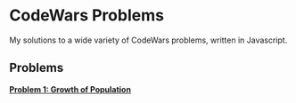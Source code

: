 # CodeWars Problems
My solutions to a wide variety of CodeWars problems, written in Javascript.

## Problems

**[Problem 1: Growth of Population](/Problem_1/ "Problem 1: Growth of Population")**
